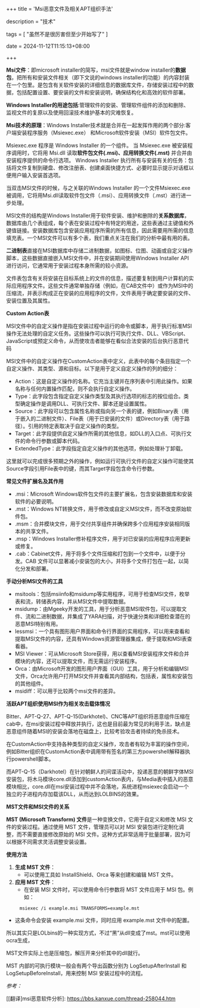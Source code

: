 +++
title = 'Msi恶意文件及相关APT组织手法'

description = "技术"

tags = [ "虽然不是很厉害但至少开始写了" ]

date = 2024-11-12T11:15:13+08:00

+++

**Msi文件**：即microsoft installer的简写，msi文件就是window installer的**数据包**，把所有和安装文件相关（即下文说的windows installer的功能）的内容封装在一个包里。是包含有关软件安装的详细信息的数据库文件，存储安装过程中的数据，包括配置设置、要安装的文件和安装说明，确保结构化和高效的软件部署。

**Windows Installer的用途包括**:管理软件的安装、管理软件组件的添加和删除、监视文件的复原以及使用回滚技术维护基本的灾难恢复。



**Msi技术的原理**：Windows Installer技术就是合并在一起发挥作用的两个部分:客户端安装程序服务（Msiexec.exe） 和Microsoft软件安装（MSI）软件包文件。

Msiexec.exe 程序是 Windows Installer 的一个组件。 当 Msiexec.exe 被安装程序调用时，它将用 Msi.dll 读取**软件包文件(.msi)、应用转换文件(.mst)** 并合并由安装程序提供的命令行选项。 Windows Installer 执行所有与安装有关的任务：包括将文件复制到硬盘、修改注册表、创建桌面快捷方式、必要时显示提示对话框以便用户输入安装首选项。

当双击MSI文件的时候，与之关联的Windows Installer 的一个文件Msiexec.exe 被调用，它将用Msi.dll读取软件包文件（.msi）、应用转换文件（.mst）进行进一步处理。



MSI文件的结构是Windows Installer用于软件安装、维护和删除的**关系数据库**，数据库由几个表组成，每个表在安装过程中有特定的用途，这些表通过主键值和外键值链接。安装数据库包含安装应用程序所需的所有信息，因此需要用所需的信息填充表。一个MSI文件可以有多个表，我们重点关注在我们的分析中最有用的表。

**二进制表**直接在MSI数据库中存储二进制数据，如图标、位图、动画或自定义操作脚本，这些数据直接嵌入MSI文件中，并在安装期间使用Windows Installer API进行访问，它通常用于安装过程本身所需的较小资源。

文件表包含有关将安装在目标系统上的文件的信息，描述要复制到用户计算机的实际应用程序文件。这些文件通常单独存储（例如，在CAB文件中）或作为MSI中的压缩流，并表示构成正在安装的应用程序的文件，文件表用于确定要安装的文件、安装位置及其属性。



**Custom Action表**

MSI文件中的自定义操作是指在安装过程中运行的命令或脚本，用于执行标准MSI操作无法处理的自定义任务。这些操作可以执行可执行文件、DLL、VBScript、JavaScript或预定义命令，从而使攻击者能够在看似合法安装的后台执行恶意代码

MSI文件中的自定义操作在CustomAction表中定义，此表中的每个条目指定一个自定义操作、其类型、源和目标。以下是用于定义自定义操作的列的细分：

- Action：这是自定义操作的名称。它充当主键并在序列表中引用此操作。如果名称与任何内置操作匹配，则不会执行自定义操作。
- Type：此字段包含指定自定义操作类型及其执行选项的标志的按位组合。类型确定操作是调用DLL、可执行文件、脚本还是设置属性。
- Source：此字段可以包含属性名称或指向另一个表的键，例如Binary表（用于嵌入的二进制文件）、File表（用于已安装的文件）或Directory表（用于路径）。引用的特定表取决于自定义操作的类型。
- Target：此字段提供自定义操作所需的其他信息，如DLL的入口点、可执行文件的命令行参数或脚本代码。
- ExtendedType：此字段指定自定义操作的其他选项，例如处理补丁卸载。

这里就可以完成很多预期之外的操作，例如运行可执行文件的自定义操作可能使其Source字段引用File表中的键，而其Target字段包含命令行参数。

**常见文件扩展名及其作用**

- .msi：Microsoft Windows软件包文件的主要扩展名，包含安装数据库和安装软件的必要说明。
- .mst：Windows NT转换文件，用于修改或自定义MSI文件，而不改变原始软件包。
- .msm：合并模块文件，用于交付共享组件并确保跨多个应用程序安装相同版本的共享文件。
- .msp：Windows Installer修补程序文件，用于对已安装的应用程序应用更新或修复。
- .cab：Cabinet文件，用于将多个文件压缩和打包到一个文件中，以便于分发。CAB 文件可以显著减小安装包的大小，并将多个文件打包在一起，以简化分发和部署。

**手动分析MSI文件的工具**

- msitools：包括msiinfo和msidump等实用程序，可用于检查MSI文件，枚举表和流，转储表内容，并从MSI文件中提取数据。
- msidump：由Mgeeky开发的工具，用于分析恶意MSI软件包，可以提取文件、流和二进制数据，并集成了YARA扫描，对于快速分类和详细检查潜在的恶意MSI特别有用。
- lessmsi：一个具有图形用户界面和命令行界面的实用程序，可以用来查看和提取MSI文件的内容，还具有Windows资源管理器集成，便于提取和MSI表查看器。
- MSI Viewer：可从Microsoft Store获得，用以查看MSI安装程序文件和合并模块的内容，还可以提取文件，而无需运行安装程序。
- Orca：由Microsoft开发的图形用户界面（GUI）工具，用于分析和编辑MSI文件，Orca允许用户打开MSI文件并查看其内部结构，包括表，属性和安装包的其他组件。
- msidiff：可以用于比较两个msi文件的差异。



**活跃APT组织使用MSI作为相关攻击载体情况**

Bitter、APT-Q-27、APT-Q-15(Darkhotel)、CNC等APT组织将恶意组件压缩在cab中，在msi安装过程中释放并执行，这也是目前最为常见的利用手法，缺点是恶意组件随着MSI的安装会落地在磁盘上，比较考验攻击者持续的免杀技术。



在CustomAction中支持各种类型的自定义操作，攻击者有较为丰富的操作空间，例如Bitter组织在CustomAction表中调用带有签名的第三方powershell解释器执行powershell脚本。



而APT-Q-15（Darkhotel）在针对朝鲜人的间谍活动中，投递恶意的朝鲜字体MSI安装包，将木马模块core.dll添加到customAction表内，与Media表中插入的恶意模块相比，core.dll在msi安装过程中并不会落地，系统进程msiexec会启动一个独立的子进程内存加载该DLL，从而达到LOLBINS的效果。



**MST文件和MSI文件的关系**

**MST (Microsoft Transform) 文件**是一种变换文件，它用于自定义和修改 MSI 文件的安装过程。通过使用 MST 文件，管理员可以对 MSI 安装包进行定制化调整，而不需要直接修改原始的 MSI 文件。这种方式非常适用于批量部署，因为可以根据不同需求灵活调整安装设置。

**使用方法**

1. **生成 MST 文件**：
   - 可以使用工具如 InstallShield、Orca 等来创建和编辑 MST 文件。
2. **应用 MST 文件**：
   - 在安装 MSI 文件时，可以使用命令行参数将 MST 文件应用于 MSI 包。例如：

```
     msiexec /i example.msi TRANSFORMS=example.mst
```

- 这条命令会安装 example.msi 文件，同时应用 example.mst 文件中的配置。

所以其实只是LOLbins的一种实现方式，不过“黑”从dll变成了mst。mst可以使用ocra生成，

MST文件实际上也是压缩包，解压开来分析其中的dll就行。

MST 内部的可执行模块一般会有两个导出函数分别为 LogSetupAfterInstall 和 LogSetupBeforeInstall，用来控制 MSI 安装过程中的流程。

*参考：*

[MSI文件滥用新趋势：新海莲花组织首度利用MST文件投递特马]: https://ti.qianxin.com/blog/articles/new%20-trend-in-msi-file-abuse-new-oceanlotus-group-first-to-use-mst-files-to-deliver-special-trojan-cn/



[[翻译\]msi恶意软件分析]: https://bbs.kanxue.com/thread-258044.htm



[MSI文件结构详解及MSI恶意样本分析方法]: https://xz.aliyun.com/t/16134?time__1311=GuD%3D7IqGhx%2FnKYK0%3DvBxmTr%3DwDOimeD



[MSI Shenanigans. Part 1 – Offensive Capabilities Overview]: https://mgeeky.tech/msi-shenanigans-part-1/



[How to Analyze Malicious MSI Installer Files]: https://intezer.com/blog/incident-response/how-to-analyze-malicious-msi-installer-files/

